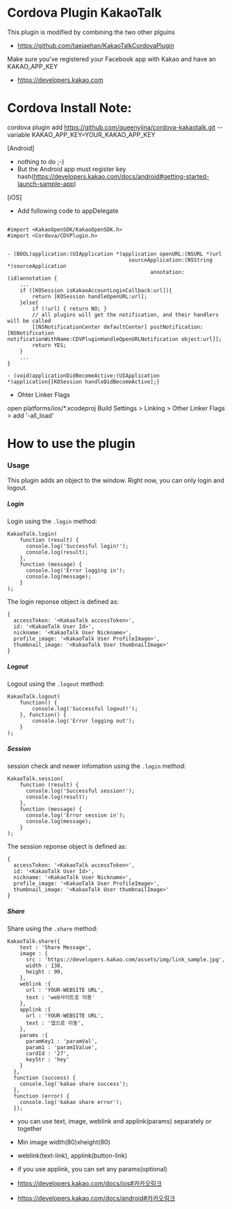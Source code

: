 Cordova Plugin KakaoTalk
========================

This plugin is modified by combining the two other plguins

- https://github.com/taejaehan/KakaoTalkCordovaPlugin

Make sure you've registered your Facebook app with Kakao and have an KAKAO_APP_KEY

- https://developers.kakao.com

Cordova Install Note:
========================

cordova plugin add https://github.com/queenyjina/cordova-kakaotalk.git --variable KAKAO_APP_KEY=YOUR_KAKAO_APP_KEY

[Android]
* nothing to do ;-)
* But the Android app must register key hash(https://developers.kakao.com/docs/android#getting-started-launch-sample-app)

[iOS]
* Add following code to appDelegate

```

#import <KakaoOpenSDK/KakaoOpenSDK.h>
#import <Cordova/CDVPlugin.h>


- (BOOL)application:(UIApplication *)application openURL:(NSURL *)url
                                       sourceApplication:(NSString *)sourceApplication
                                              annotation:(id)annotation {
    ...
    if ([KOSession isKakaoAccountLoginCallback:url]){
        return [KOSession handleOpenURL:url];
    }else{
        if (!url) { return NO; }
        // all plugins will get the notification, and their handlers will be called
        [[NSNotificationCenter defaultCenter] postNotification:[NSNotification notificationWithName:CDVPluginHandleOpenURLNotification object:url]];
        return YES;
    }
    ...
}

- (void)applicationDidBecomeActive:(UIApplication *)application{[KOSession handleDidBecomeActive];}
```

* Ohter Linker Flags 

open platforms/ios/*.xcodeproj
        Build Settings > Linking > Other Linker Flags > add '-all_load'

How to use the plugin
========================

### Usage

This plugin adds an object to the window. Right now, you can only login and logout.

##### Login

Login using the `.login` method:
```
KakaoTalk.login(
    function (result) {
      console.log('Successful login!');
      console.log(result);
    },
    function (message) {
      console.log('Error logging in');
      console.log(message);
    }
);
```

The login reponse object is defined as:
```
{
  accessToken: '<KakaoTalk accessToken>',
  id: '<KakaoTalk User Id>',
  nickname: '<KakaoTalk User Nickname>',
  profile_image: '<KakaoTalk User ProfileImage>',
  thumbnail_image: '<KakaoTalk User thumbnailImage>'
}
```

##### Logout

Logout using the `.logout` method:
```
KakaoTalk.logout(
	function() {
		console.log('Successful logout!');
	}, function() {
		console.log('Error logging out');
	}
);
```


##### Session

session check and newer infomation using the `.login` method:
```
KakaoTalk.session(
    function (result) {
      console.log('Successful session!');
      console.log(result);
    },
    function (message) {
      console.log('Error session in');
      console.log(message);
    }
);
```

The session reponse object is defined as:
```
{
  accessToken: '<KakaoTalk accessToken>',
  id: '<KakaoTalk User Id>',
  nickname: '<KakaoTalk User Nickname>',
  profile_image: '<KakaoTalk User ProfileImage>',
  thumbnail_image: '<KakaoTalk User thumbnailImage>'
}
```


##### Share

Share using the `.share` method:
```
KakaoTalk.share({
    text : 'Share Message',
    image : {
      src : 'https://developers.kakao.com/assets/img/link_sample.jpg',
      width : 138, 
      height : 90,
    },
    weblink :{
      url : 'YOUR-WEBSITE URL',
      text : 'web사이트로 이동'
    },
    applink :{
      url : 'YOUR-WEBSITE URL', 
      text : '앱으로 이동',
    },
    params :{
      paramKey1 : 'paramVal',
      param1 : 'param1Value',
      cardId : '27',
      keyStr : 'hey'
    }
  },
  function (success) {
    console.log('kakao share success');
  },
  function (error) {
    console.log('kakao share error');
  });
```

- you can use text, image, weblink and applink(params) separately or together
- Min image width(80)xheight(80)
- weblink(text-link), applink(button-link)
- if you use applink, you can set any params(optional)

- https://developers.kakao.com/docs/ios#카카오링크
- https://developers.kakao.com/docs/android#카카오링크
